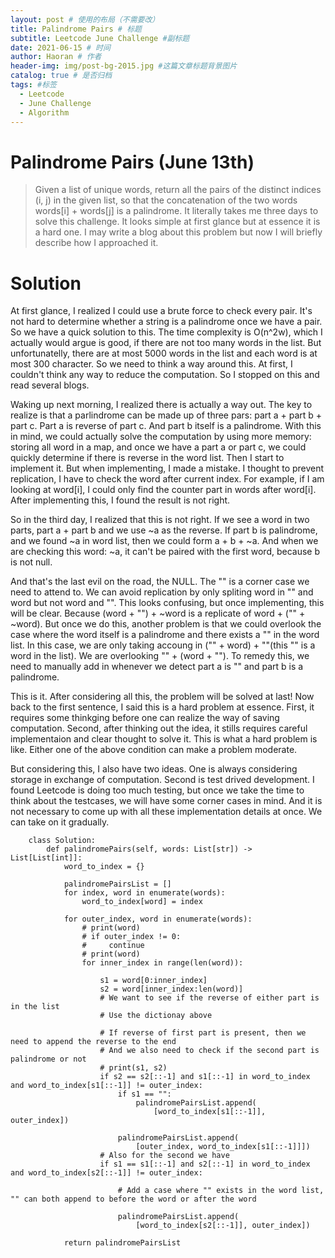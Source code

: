 ```yaml
---
layout: post # 使用的布局（不需要改）
title: Palindrome Pairs # 标题
subtitle: Leetcode June Challenge #副标题
date: 2021-06-15 # 时间
author: Haoran # 作者
header-img: img/post-bg-2015.jpg #这篇文章标题背景图片
catalog: true # 是否归档
tags: #标签
  - Leetcode
  - June Challenge
  - Algorithm
---
```


# Palindrome Pairs (June 13th)

> Given a list of unique words, return all the pairs of the distinct indices (i, j) in the given list, so that the concatenation of the two words words[i] + words[j] is a palindrome.
> It literally takes me three days to solve this challenge. It looks simple at first glance but at essence it is a hard one. I may write a blog about this problem but now I will briefly describe how I approached it.

# Solution

At first glance, I realized I could use a brute force to check every pair. It's not hard to determine whether a string is a palindrome once we have a pair. So we have a quick solution to this. The time complexity is O(n^2w), which I actually would argue is good, if there are not too many words in the list. But unfortunatelly, there are at most 5000 words in the list and each word is at most 300 character. So we need to think a way around this. At first, I couldn't think any way to reduce the computation. So I stopped on this and read several blogs.

Waking up next morning, I realized there is actually a way out. The key to realize is that a parlindrome can be made up of three pars: part a + part b + part c. Part a is reverse of part c. And part b itself is a palindrome. With this in mind, we could actually solve the computation by using more memory: storing all word in a map, and once we have a part a or part c, we could quickly determine if there is reverse in the word list. Then I start to implement it. But when implementing, I made a mistake. I thought to prevent replication, I have to check the word after current index. For example, if I am looking at word[i], I could only find the counter part in words after word[i]. After implementing this, I found the result is not right.

So in the third day, I realized that this is not right. If we see a word in two parts, part a + part b and we use ~a as the reverse. If part b is palindrome, and we found ~a in word list, then we could form a + b + ~a. And when we are checking this word: ~a, it can't be paired with the first word, because b is not null.

And that's the last evil on the road, the NULL. The "" is a corner case we need to attend to. We can avoid replication by only spliting word in "" and word but not word and "". This looks confusing, but once implementing, this will be clear. Because (word + "") + ~word is a replicate of word + ("" + ~word). But once we do this, another problem is that we could overlook the case where the word itself is a palindrome and there exists a "" in the word list. In this case, we are only taking accoung in ("" + word) + ""(this "" is a word in the list). We are overlooking "" + (word + ""). To remedy this, we need to manually add in whenever we detect part a is "" and part b is a palindrome.

This is it. After considering all this, the problem will be solved at last! Now back to the first sentence, I said this is a hard problem at essence. First, it requires some thinkging before one can realize the way of saving computation. Second, after thinking out the idea, it stills requires careful implementaion and clear thought to solve it. This is what a hard problem is like. Either one of the above condition can make a problem moderate.

But considering this, I also have two ideas. One is always considering storage in exchange of computation. Second is test drived development. I found Leetcode is doing too much testing, but once we take the time to think about the testcases, we will have some corner cases in mind. And it is not necessary to come up with all these implementation details at once. We can take on it gradually.

        class Solution:
            def palindromePairs(self, words: List[str]) -> List[List[int]]:
                word_to_index = {}

                palindromePairsList = []
                for index, word in enumerate(words):
                    word_to_index[word] = index

                for outer_index, word in enumerate(words):
                    # print(word)
                    # if outer_index != 0:
                    #     continue
                    # print(word)
                    for inner_index in range(len(word)):

                        s1 = word[0:inner_index]
                        s2 = word[inner_index:len(word)]
                        # We want to see if the reverse of either part is in the list
                        # Use the dictionay above

                        # If reverse of first part is present, then we need to append the reverse to the end
                        # And we also need to check if the second part is palindrome or not
                        # print(s1, s2)
                        if s2 == s2[::-1] and s1[::-1] in word_to_index and word_to_index[s1[::-1]] != outer_index:
                            if s1 == "":
                                palindromePairsList.append(
                                    [word_to_index[s1[::-1]], outer_index])

                            palindromePairsList.append(
                                [outer_index, word_to_index[s1[::-1]]])
                        # Also for the second we have
                        if s1 == s1[::-1] and s2[::-1] in word_to_index and word_to_index[s2[::-1]] != outer_index:

                            # Add a case where "" exists in the word list, "" can both append to before the word or after the word

                            palindromePairsList.append(
                                [word_to_index[s2[::-1]], outer_index])

                return palindromePairsList
